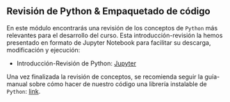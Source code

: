 ## Revisión de Python & Empaquetado de código

En este módulo encontrarás una revisión de los conceptos de `Python` más relevantes 
para el desarrollo del curso. Esta introducción-revisión la hemos presentado en 
formato de Jupyter Notebook para facilitar su descarga, modificación y ejecución:   

- Introducción-Revisión de Python: [Jupyter](python-review.ipynb)

Una vez finalizada la revisión de conceptos, se recomienda seguir la guía-manual sobre
cómo hacer de nuestro código una librería instalable de `Python`: [link](../python-pkging/README.md).